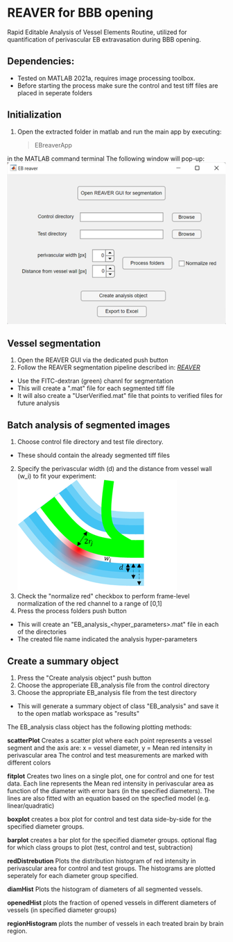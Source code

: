 # REAVER for BBB opening
Rapid Editable Analysis of Vessel Elements Routine, utilized for quantification of perivascular EB extravasation during BBB opening.


## Dependencies:
* Tested on MATLAB 2021a, requires image processing toolbox.
* Before starting the process make sure the control and test tiff files are placed in seperate folders

## Initialization
1. Open the extracted folder in matlab and run the main app by executing:
	>EBreaverApp

in the MATLAB command terminal
The following window will pop-up:
![App GUI](resources/guiUI.png)

## Vessel segmentation
1. Open the REAVER GUI via the dedicated push button
2. Follow the REAVER segmentation pipeline described in: *[REAVER](https://github.com/uva-peirce-cottler-lab/public_REAVER)*
- Use the FITC-dextran (green) channl for segmentation
- This will create a ".mat" file for each segmented tiff file
- It will also create a "UserVerified.mat" file that points to verified files for future analysis

## Batch analysis of segmented images
1. Choose control file directory and test file directory.
- These should contain the already segmented tiff files
2. Specify the perivascular width (d) and the distance from vessel wall (w_i) to fit your experiment:
![screenshot](resources/perivascularArea.png)
3. Check the "normalize red" checkbox to perform frame-level normalization of the red channel to a range of [0,1]
4. Press the process folders push button
- This will create an "EB_analysis_<hyper_parameters>.mat" file in each of the directories
- The created file name indicated the analysis hyper-parameters

## Create a summary object
1. Press the "Create analysis object" push button
2. Choose the approperiate EB_analysis file from the control directory
3. Choose the appropriate EB_analysis file from the test directory
- This will generate a summary object of class "EB_analysis" and save it to the open matlab workspace as "results"

The EB_analysis class object has the following plotting methods:

**scatterPlot**
Creates a scatter plot where each point represents a vessel segment and the axis are:
x = vessel diameter, y = Mean red intensity in perivascular area 
The control and test measurements are marked with different colors

**fitplot**
Creates two lines on a single plot, one for control and one for test data.
Each line represents the Mean red intensity in perivascular area as function
of the diameter with error bars (in the specified diameters).
The lines are also fitted with an equation based on the specfied model (e.g. linear/quadratic)

**boxplot**
creates a box plot for control and test data side-by-side for the specified diameter groups.

**barplot**
creates a bar plot for the specified diameter groups.
optional flag for which class groups to plot (test, control and test, subtraction)

**redDistrebution**
Plots the distribution histogram of red intensity in perivascular area for control and test groups.
The histograms are plotted seperately for each diameter group specified.

**diamHist**
Plots the histogram of diameters of all segmented vessels.

**openedHist**
plots the fraction of opened vessels in different diameters of vessels (in specified diameter groups)

**regionHistogram**
plots the number of vessels in each treated brain by brain region.